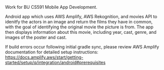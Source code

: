 Work for BU CS591 Mobile App Development.

Android app which uses AWS Amplify, AWS Rekognition, and movies API to idenitfy the actors in an image and return the films they have in common, with the goal of identifying the original movie the picture is from. The app then displays information about this movie, including year, cast, genre, and images of the poster and cast.

If build errors occur following initial gradle sync, please review AWS Amplify documentation for detailed setup instructions: https://docs.amplify.aws/start/getting-started/setup/q/integration/android#prerequisites